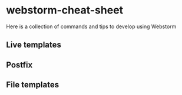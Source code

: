 # webstorm-cheat-sheet

Here is a collection of commands and tips to develop using Webstorm

## Live templates

## Postfix

## File templates
